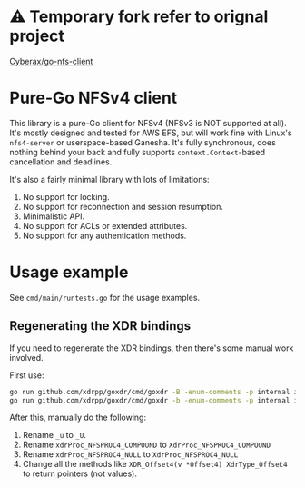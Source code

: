 # ⚠️ Temporary fork refer to orignal project

[Cyberax/go-nfs-client](https://github.com/Cyberax/go-nfs-client)


# Pure-Go NFSv4 client
This library is a pure-Go client for NFSv4 (NFSv3 is NOT supported at all). It's mostly 
designed and tested for AWS EFS, but will work fine with Linux's `nfs4-server` or userspace-based
Ganesha. It's fully synchronous, does nothing behind your back and fully supports 
`context.Context`-based cancellation and deadlines.

It's also a fairly minimal library with lots of limitations:
1. No support for locking.
2. No support for reconnection and session resumption.
3. Minimalistic API.
4. No support for ACLs or extended attributes.
5. No support for any authentication methods.

# Usage example
See `cmd/main/runtests.go` for the usage examples.

## Regenerating the XDR bindings
If you need to regenerate the XDR bindings, then there's some manual work involved.

First use:
```bash
go run github.com/xdrpp/goxdr/cmd/goxdr -B -enum-comments -p internal internal/nfs4.x > internal/nfs4.go
go run github.com/xdrpp/goxdr/cmd/goxdr -b -enum-comments -p internal internal/rpc.x > internal/rpc.go
```

After this, manually do the following:
1. Rename `_u` to `_U`.
2. Rename `xdrProc_NFSPROC4_COMPOUND` to `XdrProc_NFSPROC4_COMPOUND`
3. Rename `xdrProc_NFSPROC4_NULL` to `XdrProc_NFSPROC4_NULL`
4. Change all the methods like `XDR_Offset4(v *Offset4) XdrType_Offset4` to return pointers (not values).
